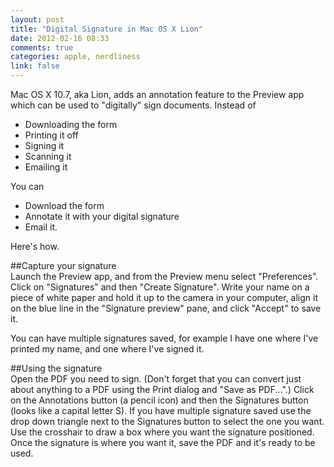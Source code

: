 ```yaml
---
layout: post
title: "Digital Signature in Mac OS X Lion"
date: 2012-02-16 08:33
comments: true
categories: apple, nerdliness
link: false
---
```

Mac OS X 10.7, aka Lion, adds an annotation feature to the Preview app which can be used to "digitally" sign documents. Instead of

* Downloading the form
* Printing it off
* Signing it
* Scanning it
* Emailing it

You can

* Download the form
* Annotate it with your digital signature
* Email it.

Here's how.

##Capture your signature  
Launch the Preview app, and from the Preview menu select "Preferences". Click on "Signatures" and then "Create Signature". Write your name on a piece of white paper and hold it up to the camera in your computer, align it on the blue line in the "Signature preview" pane, and click "Accept" to save it.

You can have multiple signatures saved, for example I have one where I've printed my name, and one where I've signed it.

##Using the signature  
Open the PDF you need to sign. (Don't forget that you can convert just about anything to a PDF using the Print dialog and "Save as PDF...".) Click on the Annotations button (a pencil icon) and then the Signatures button (looks like a capital letter S). If you have multiple signature saved use the drop down triangle next to the Signatures button to select the one you want. Use the crosshair to draw a box where you want the signature positioned. Once the signature is where you want it, save the PDF and it's ready to be used.

